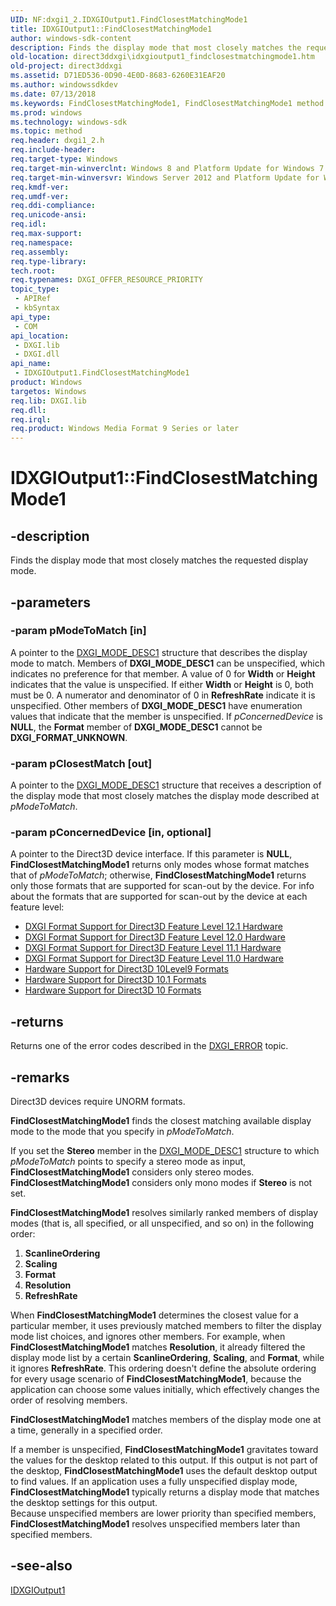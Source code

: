 ```yaml
---
UID: NF:dxgi1_2.IDXGIOutput1.FindClosestMatchingMode1
title: IDXGIOutput1::FindClosestMatchingMode1
author: windows-sdk-content
description: Finds the display mode that most closely matches the requested display mode.
old-location: direct3ddxgi\idxgioutput1_findclosestmatchingmode1.htm
old-project: direct3ddxgi
ms.assetid: D71ED536-0D90-4E0D-8683-6260E31EAF20
ms.author: windowssdkdev
ms.date: 07/13/2018
ms.keywords: FindClosestMatchingMode1, FindClosestMatchingMode1 method [DXGI], FindClosestMatchingMode1 method [DXGI],IDXGIOutput1 interface, IDXGIOutput1 interface [DXGI],FindClosestMatchingMode1 method, IDXGIOutput1.FindClosestMatchingMode1, IDXGIOutput1::FindClosestMatchingMode1, direct3ddxgi.idxgioutput1_findclosestmatchingmode1, dxgi1_2/IDXGIOutput1::FindClosestMatchingMode1
ms.prod: windows
ms.technology: windows-sdk
ms.topic: method
req.header: dxgi1_2.h
req.include-header: 
req.target-type: Windows
req.target-min-winverclnt: Windows 8 and Platform Update for Windows 7 [desktop apps | UWP apps]
req.target-min-winversvr: Windows Server 2012 and Platform Update for Windows Server 2008 R2 [desktop apps | UWP apps]
req.kmdf-ver: 
req.umdf-ver: 
req.ddi-compliance: 
req.unicode-ansi: 
req.idl: 
req.max-support: 
req.namespace: 
req.assembly: 
req.type-library: 
tech.root: 
req.typenames: DXGI_OFFER_RESOURCE_PRIORITY
topic_type:
 - APIRef
 - kbSyntax
api_type:
 - COM
api_location:
 - DXGI.lib
 - DXGI.dll
api_name:
 - IDXGIOutput1.FindClosestMatchingMode1
product: Windows
targetos: Windows
req.lib: DXGI.lib
req.dll: 
req.irql: 
req.product: Windows Media Format 9 Series or later
---
```


# IDXGIOutput1::FindClosestMatchingMode1


## -description


Finds the display mode that most closely matches the requested display mode.


## -parameters




### -param pModeToMatch [in]

A pointer to the <a href="https://msdn.microsoft.com/8F44CF77-D3A1-44F7-AB7F-69E5727A4378">DXGI_MODE_DESC1</a> structure that describes the display mode to match. Members of <b>DXGI_MODE_DESC1</b> can be unspecified, which indicates no preference for 
        that member.  A value of 0 for <b>Width</b> or <b>Height</b> indicates that the value is unspecified.  If either <b>Width</b> or 
        <b>Height</b> is 0, both must be 0.  A numerator and denominator of 0 in <b>RefreshRate</b> indicate it is unspecified. Other members 
        of <b>DXGI_MODE_DESC1</b> have enumeration values that indicate that the member is unspecified.  If <i>pConcernedDevice</i> is <b>NULL</b>, the <b>Format</b>
        member of <b>DXGI_MODE_DESC1</b> cannot be <b>DXGI_FORMAT_UNKNOWN</b>.


### -param pClosestMatch [out]

A pointer to the <a href="https://msdn.microsoft.com/8F44CF77-D3A1-44F7-AB7F-69E5727A4378">DXGI_MODE_DESC1</a> structure that receives a description of the display mode that most closely matches the display mode described at <i>pModeToMatch</i>.


### -param pConcernedDevice [in, optional]

A pointer to the Direct3D device interface. If this parameter is <b>NULL</b>, <b>FindClosestMatchingMode1</b> returns only modes whose format matches that of <i>pModeToMatch</i>; otherwise, <b>FindClosestMatchingMode1</b> returns only those formats that are supported for scan-out by the device. For info about the formats that are supported for scan-out by the device at each feature level:

<ul>
<li>
<a href="https://msdn.microsoft.com/0DC50FF3-3193-4F3B-9976-EE504C6FCC87">DXGI Format  Support for Direct3D Feature Level 12.1 Hardware</a>
</li>
<li>
<a href="https://msdn.microsoft.com/A039A82B-2E30-41A6-96B5-AD5538FE2285">DXGI Format  Support for Direct3D Feature Level 12.0 Hardware</a>
</li>
<li>
<a href="https://msdn.microsoft.com/90EADE0C-A984-4993-A3F8-D045C535DE64">DXGI Format  Support for Direct3D Feature Level 11.1 Hardware</a>
</li>
<li>
<a href="https://msdn.microsoft.com/735CDA40-557F-4D47-87B7-97A8E120B9D2">DXGI Format  Support for Direct3D Feature Level 11.0 Hardware</a>
</li>
<li>
<a href="direct3ddxgi.d3d11_graphics_programming_guide_dxgi_hw_formats_10level9">Hardware Support for Direct3D 10Level9 Formats</a>
</li>
<li>
<a href="https://msdn.microsoft.com/011ad888-1c1d-4cbd-ab70-12fb8adc000f">Hardware Support for Direct3D 10.1 Formats</a>
</li>
<li>
<a href="https://msdn.microsoft.com/529ced9a-d4fa-4b41-932b-343638cd5c7c">Hardware Support for Direct3D 10 Formats</a>
</li>
</ul>

## -returns



Returns one of the error codes described in the <a href="https://msdn.microsoft.com/library/Bb509553(v=VS.85).aspx">DXGI_ERROR</a> topic.




## -remarks



Direct3D devices require UNORM formats.

<b>FindClosestMatchingMode1</b> finds the closest matching available display mode to the mode that you specify in <i>pModeToMatch</i>.

If you set the <b>Stereo</b> member in the <a href="https://msdn.microsoft.com/8F44CF77-D3A1-44F7-AB7F-69E5727A4378">DXGI_MODE_DESC1</a> structure to which <i>pModeToMatch</i> points to specify a stereo mode as input, <b>FindClosestMatchingMode1</b> considers only stereo modes. <b>FindClosestMatchingMode1</b> considers only mono modes if <b>Stereo</b> is not set.

<b>FindClosestMatchingMode1</b> resolves similarly ranked members of display modes (that is, all specified, or all unspecified, and so on) in the following order:

<ol>
<li><b>ScanlineOrdering</b></li>
<li><b>Scaling</b></li>
<li><b>Format</b></li>
<li><b>Resolution</b></li>
<li><b>RefreshRate</b></li>
</ol>
When <b>FindClosestMatchingMode1</b> determines the closest value for a particular member, it uses previously matched members to filter the display mode list choices, and 
      ignores other members. For example, when <b>FindClosestMatchingMode1</b> matches <b>Resolution</b>, it already filtered the display mode list by a certain <b>ScanlineOrdering</b>, 
      <b>Scaling</b>, and <b>Format</b>, while it ignores <b>RefreshRate</b>. This ordering doesn't define the absolute ordering for every usage scenario of <b>FindClosestMatchingMode1</b>, because 
      the application can choose some values initially, which effectively changes the order of resolving members.

<b>FindClosestMatchingMode1</b> matches members of the display mode one at a time, generally in a specified order.

If a member is unspecified, <b>FindClosestMatchingMode1</b> gravitates toward the values for the desktop related to this output. 
      If this output is not part of the desktop, <b>FindClosestMatchingMode1</b> uses the default desktop output to find values. If an application uses a fully unspecified 
      display mode, <b>FindClosestMatchingMode1</b> typically returns a display mode that matches the desktop settings for this output.  
      Because unspecified members are lower priority than specified members, <b>FindClosestMatchingMode1</b> resolves unspecified members later than specified members.




## -see-also




<a href="https://msdn.microsoft.com/27C7BD34-0746-4D5F-A746-45FFEE5BCD31">IDXGIOutput1</a>
 

 

